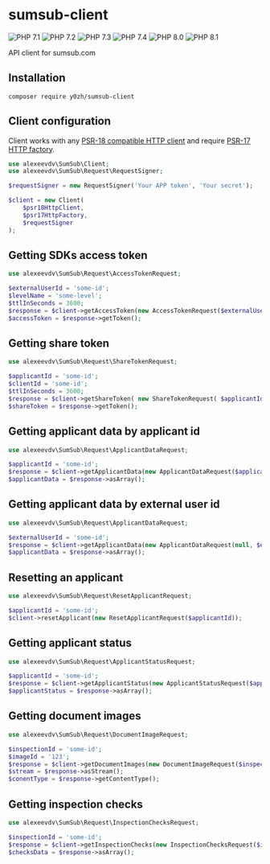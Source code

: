 sumsub-client
===============

![PHP 7.1](https://img.shields.io/badge/PHP-7.1-green.svg) 
![PHP 7.2](https://img.shields.io/badge/PHP-7.2-green.svg)
![PHP 7.3](https://img.shields.io/badge/PHP-7.3-green.svg)
![PHP 7.4](https://img.shields.io/badge/PHP-7.4-green.svg)
![PHP 8.0](https://img.shields.io/badge/PHP-8.0-green.svg)
![PHP 8.1](https://img.shields.io/badge/PHP-8.1-green.svg)

API client for sumsub.com

## Installation

```shell script
composer require y0zh/sumsub-client
```

## Client configuration

Client works with any [PSR-18 compatible HTTP client](https://packagist.org/providers/psr/http-client-implementation) and require [PSR-17 HTTP factory](https://packagist.org/providers/psr/http-factory-implementation).

```php
use alexeevdv\SumSub\Client;
use alexeevdv\SumSub\Request\RequestSigner;

$requestSigner = new RequestSigner('Your APP token', 'Your secret');

$client = new Client(
    $psr18HttpClient,
    $psr17HttpFactory,
    $requestSigner
);
```

## Getting SDKs access token

```php
use alexeevdv\SumSub\Request\AccessTokenRequest;

$externalUserId = 'some-id';
$levelName = 'some-level';
$ttlInSeconds = 3600;
$response = $client->getAccessToken(new AccessTokenRequest($externalUserId, $levelName, $ttlInSeconds));
$accessToken = $response->getToken();
```

## Getting share token

```php
use alexeevdv\SumSub\Request\ShareTokenRequest;

$applicantId = 'some-id';
$clientId = 'some-id';
$ttlInSeconds = 3600;
$response = $client->getShareToken( new ShareTokenRequest( $applicantId, $clientId, $ttlInSeconds ) );
$shareToken = $response->getToken();
```

## Getting applicant data by applicant id

```php
use alexeevdv\SumSub\Request\ApplicantDataRequest;

$applicantId = 'some-id';
$response = $client->getApplicantData(new ApplicantDataRequest($applicantId));
$applicantData = $response->asArray();
```

## Getting applicant data by external user id

```php
use alexeevdv\SumSub\Request\ApplicantDataRequest;

$externalUserId = 'some-id';
$response = $client->getApplicantData(new ApplicantDataRequest(null, $externalUserId));
$applicantData = $response->asArray();
```

## Resetting an applicant

```php
use alexeevdv\SumSub\Request\ResetApplicantRequest;

$applicantId = 'some-id';
$client->resetApplicant(new ResetApplicantRequest($applicantId));
```

## Getting applicant status

```php
use alexeevdv\SumSub\Request\ApplicantStatusRequest;

$applicantId = 'some-id';
$response = $client->getApplicantStatus(new ApplicantStatusRequest($applicantId));
$applicantStatus = $response->asArray();
```

## Getting document images

```php
use alexeevdv\SumSub\Request\DocumentImageRequest;

$inspectionId = 'some-id';
$imageId = '123';
$response = $client->getDocumentImages(new DocumentImageRequest($inspectionId, $imageId));
$stream = $response->asStream();
$conentType = $response->getContentType();
```

## Getting inspection checks

```php
use alexeevdv\SumSub\Request\InspectionChecksRequest;

$inspectionId = 'some-id';
$response = $client->getInspectionChecks(new InspectionChecksRequest($inspectionId));
$checksData = $response->asArray();
```
